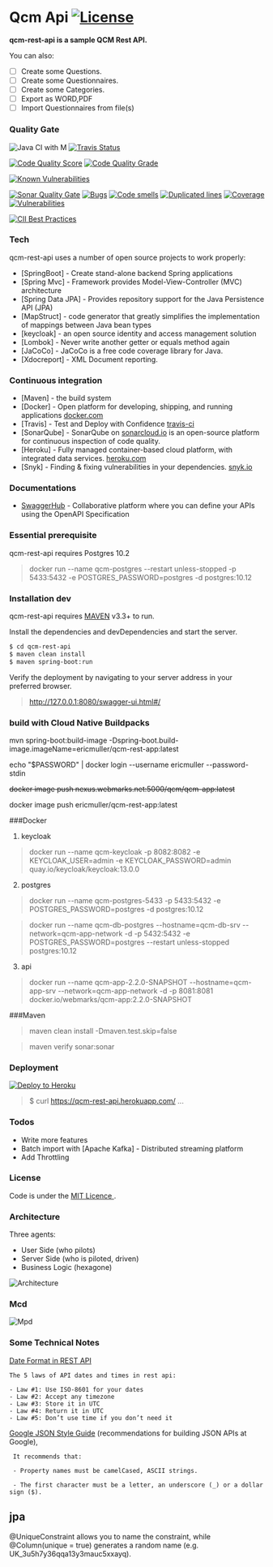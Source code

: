 # Qcm Api  [![License](http://img.shields.io/:license-mit-blue.svg)](https://opensource.org/licenses/mit-license.php)
 

**qcm-rest-api is a sample QCM Rest API.**

You can also:
  
  - [ ]  Create some Questions.
  - [ ] Create some Questionnaires. 
  - [ ] Create some Categories.
  - [ ] Export as WORD,PDF
  - [ ] Import Questionnaires from file(s)

### Quality Gate
![Java CI with M](https://github.com/EricMuller/qcm-rest-api/workflows/Java%20CI%20with%20Maven/badge.svg) [![Travis Status](https://travis-ci.com/EricMuller/qcm-rest-api.svg?branch=master)](https://travis-ci.com/EricMuller/qcm-rest-api)


[![Code Quality Score](https://www.code-inspector.com/project/13123/score/svg?kill_cache=1)](https://frontend.code-inspector.com/public/project/13123/qcm-rest-api/dashboard)
[![Code Quality Grade](https://www.code-inspector.com/project/13123/status/svg?kill_cache=1)](https://frontend.code-inspector.com/public/project/13123/qcm-rest-api/dashboard)


[![Known Vulnerabilities](https://snyk.io/test/github/EricMuller/qcm-rest-api/badge.svg)](https://snyk.io/test/github/EricMuller/qcm-rest-api)

[![Sonar Quality Gate](https://sonarcloud.io/api/project_badges/measure?project=com.emu.apps.qcm%3Aqcm-rest-api&metric=alert_status)](https://sonarcloud.io/dashboard/index/com.emu.apps.qcm:qcm-rest-api) 
[![Bugs](https://sonarcloud.io/api/project_badges/measure?project=com.emu.apps.qcm%3Aqcm-rest-api&metric=bugs)](https://sonarcloud.io/component_measures?id=com.emu.apps.qcm%3Aqcm-rest-api&metric=bugs) 
[![Code smells](https://sonarcloud.io/api/project_badges/measure?project=com.emu.apps.qcm%3Aqcm-rest-api&metric=code_smells)](https://sonarcloud.io/component_measures?id=com.emu.apps.qcm%3Aqcm-rest-api&metric=code_smells) 
[![Duplicated lines](https://sonarcloud.io/api/project_badges/measure?project=com.emu.apps.qcm%3Aqcm-rest-api&metric=duplicated_lines_density)](https://sonarcloud.io/component_measures?id=com.emu.apps.qcm%3Aqcm-rest-api&metric=duplicated_lines_density)
[![Coverage](https://sonarcloud.io/api/project_badges/measure?project=com.emu.apps.qcm%3Aqcm-rest-api&metric=coverage)](https://sonarcloud.io/component_measures?id=com.emu.apps.qcm%3Aqcm-rest-api&metric=coverage)
[![Vulnerabilities](https://sonarcloud.io/api/project_badges/measure?project=com.emu.apps.qcm%3Aqcm-rest-api&metric=vulnerabilities)](https://sonarcloud.io/component_measures?id=com.emu.apps.qcm%3Aqcm-rest-api&metric=vulnerabilities)

[![CII Best Practices](https://bestpractices.coreinfrastructure.org/projects/2888/badge)](https://bestpractices.coreinfrastructure.org/projects/2888)

### Tech

qcm-rest-api uses a number of open source projects to work properly:

* [SpringBoot] - Create stand-alone backend Spring applications
* [Spring Mvc] -  Framework provides Model-View-Controller (MVC) architecture
* [Spring Data JPA]  - Provides repository support for the Java Persistence API (JPA)
* [MapStruct] - code generator that greatly simplifies the implementation of mappings between Java bean types  
* [keycloak] - an open source identity and access management solution
* [Lombok] - Never write another getter or equals method again
* [JaCoCo] - JaCoCo is a free code coverage library for Java.
* [Xdocreport] - XML Document reporting.

### Continuous integration

* [Maven] - the build system
* [Docker] - Open platform for developing, shipping, and running applications [docker.com](https://www.docker.com/)
* [Travis] - Test and Deploy with Confidence [travis-ci](https://travis-ci.com/EricMuller/qcm-rest-api)
* [SonarQube] - SonarQube on [sonarcloud.io](https://sonarcloud.io/dashboard?id=com.emu.apps.qcm:qcm-rest-api) is an open-source platform for continuous inspection of code quality.
* [Heroku] - Fully managed container-based cloud platform, with integrated data services. [heroku.com](https://www.heroku.com)
* [Snyk] - Finding & fixing vulnerabilities in your dependencies. [snyk.io](https://snyk.io)


### Documentations

* [SwaggerHub](https://app.swaggerhub.com/apis-docs/ericmuller/qcm-rest-api/2-oas3) - Collaborative platform where you can define your APIs using the OpenAPI Specification


### Essential prerequisite

qcm-rest-api requires Postgres 10.2

> docker run --name qcm-postgres --restart unless-stopped -p 5433:5432 -e POSTGRES_PASSWORD=postgres -d postgres:10.12 


### Installation dev

qcm-rest-api requires [MAVEN](https://maven.apache.org/) v3.3+ to run.

Install the dependencies and devDependencies and start the server.

```sh
$ cd qcm-rest-api
$ maven clean install
$ maven spring-boot:run
```

Verify the deployment by navigating to your server address in your preferred browser.


> http://127.0.0.1:8080/swagger-ui.html#/
### build with Cloud Native Buildpacks

mvn spring-boot:build-image -Dspring-boot.build-image.imageName=ericmuller/qcm-rest-app:latest

echo "$PASSWORD" | docker login --username ericmuller --password-stdin

~~docker image push nexus.webmarks.net:5000/qcm/qcm-app:latest~~

docker image push ericmuller/qcm-rest-app:latest


###Docker


1. keycloak

> docker run --name qcm-keycloak -p 8082:8082 -e KEYCLOAK_USER=admin -e KEYCLOAK_PASSWORD=admin quay.io/keycloak/keycloak:13.0.0


2. postgres

> docker run --name qcm-postgres-5433 -p 5433:5432 -e POSTGRES_PASSWORD=postgres -d postgres:10.12

> docker run --name qcm-db-postgres --hostname=qcm-db-srv --network=qcm-app-network -d -p 5432:5432 -e POSTGRES_PASSWORD=postgres  --restart unless-stopped postgres:10.12

3. api

> docker run  --name qcm-app-2.2.0-SNAPSHOT  --hostname=qcm-app-srv --network=qcm-app-network -d -p 8081:8081  docker.io/webmarks/qcm-app:2.2.0-SNAPSHOT


###Maven

> maven clean install -Dmaven.test.skip=false

> maven verify sonar:sonar


### Deployment

<a href="https://qcm-rest-api.herokuapp.com/swagger-ui.html#" target="_blank">![Deploy to Heroku](https://www.herokucdn.com/deploy/button.png)</a>


> $ curl https://qcm-rest-api.herokuapp.com/ ...


### Todos

 - Write more features
 - Batch import with [Apache Kafka] - Distributed streaming platform
 - Add Throttling
 
 
### License


Code is under the [MIT Licence ](https://opensource.org/licenses/mit-license.php).

### Architecture

Three agents:
- User Side (who pilots)
- Server Side (who is piloted, driven)
- Business Logic (hexagone)

![Architecture](hexagonal.png)

### Mcd

![Mpd](mpd.png)

### Some Technical Notes 


[Date Format in REST API](http://apiux.com/2013/03/20/5-laws-api-dates-and-times/) 

    The 5 laws of API dates and times in rest api:

    - Law #1: Use ISO-8601 for your dates 
    - Law #2: Accept any timezone
    - Law #3: Store it in UTC
    - Law #4: Return it in UTC
    - Law #5: Don’t use time if you don’t need it



[Google JSON Style Guide](https://google.github.io/styleguide/jsoncstyleguide.xml?showone=Property_Name_Format#Property_Name_Format) (recommendations for building JSON APIs at Google),

     It recommends that:

     - Property names must be camelCased, ASCII strings.

     - The first character must be a letter, an underscore (_) or a dollar sign ($).

## jpa
@UniqueConstraint allows you to name the constraint, while @Column(unique = true) generates a random name (e.g. UK_3u5h7y36qqa13y3mauc5xxayq).
